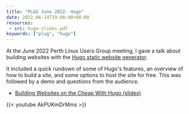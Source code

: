 ```yaml
---
title: "PLUG June 2022: Hugo"
date: 2022-06-14T19:00:00+08:00
resources:
 - src: hugo-slides.pdf
keywords: ["plug", "hugo"]
---
```


At the June 2022 Perth Linux Users Group meeting, I gave a talk about
building websites with the [Hugo static website
generator](https://gohugo.io/).

<!--more-->

It included a quick rundown of some of Hugo's features, an overview of
how to build a site, and some options to host the site for free. This
was followed by a demo and questions from the audience.

* [Building Websites on the Cheap With Hugo (slides)](hugo-slides.pdf)

{{< youtube AkPUKmDrMms >}}
